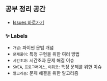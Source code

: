 ## 공부 정리 공간
- [Issues 바로가기](https://github.com/algorithm-zone/miyoung-zone/issues?q=is%3Aissue+is%3Aclosed)

### ✨ Labels
- `개념`: 파이썬 문법 개념
- `문제풀이`: 특정 구현을 위한 여러 방법
- `시간초과`: 시간초과 문제 해결 이슈
- `SWEA`, `프로그래머스`, `이취코`: 특정 문제를 위한 이슈
- `알고리즘`: 문제 해결을 위한 알고리즘
